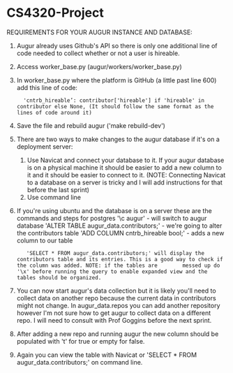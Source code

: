 # CS4320-Project

REQUIREMENTS FOR YOUR AUGUR INSTANCE AND DATABASE:

1. Augur already uses Github's API so there is only one additional line of code needed to collect whether or not a user is hireable. 

2. Access worker_base.py (augur/workers/worker_base.py)

3. In worker_base.py where the platform is GitHub (a little past line 600) add this line of code:
          
         'cntrb_hireable’: contributor['hireable'] if 'hireable' in contributor else None, (It should follow the same format as the lines of code around it)

4. Save the file and rebuild augur ('make rebuild-dev')

5. There are two ways to make changes to the augur database if it's on a deployment server:
      1. Use Navicat and connect your database to it.
          If your augur database is on a physical machine it should be easier to add a new column to it and it should be easier to connect to it. (NOTE: Connecting Navicat to a            database on a server is tricky and I will add instructions for that before the last sprint) 
      2. Use command line

6. If you're using ubuntu and the database is on a server these are the commands and steps for postgres
          '\c augur' - will switch to augur database
          'ALTER TABLE augur_data.contributors;' - we're going to alter the contributors table
          'ADD COLUMN cntrb_hireable bool;' - adds a new column to our table
          
          'SELECT * FROM augur_data.contributors;' will display the contributors table and its entries. This is a good way to check if the column was added. NOTE: if the tables are        messed up do '\x' before running the query to enable expanded view and the tables should be organized. 
      
7. You can now start augur's data collection but it is likely you'll need to collect data on another repo because the current data in contributors might not change. In augur_data.repos you can add another repository however I'm not sure how to get augur to collect data on a different repo. I will need to consult with Prof Goggins before the next sprint.

8. After adding a new repo and running augur the new column should be populated with 't' for true or empty for false.

9. Again you can view the table with Navicat or 'SELECT * FROM augur_data.contributors;' on command line. 
